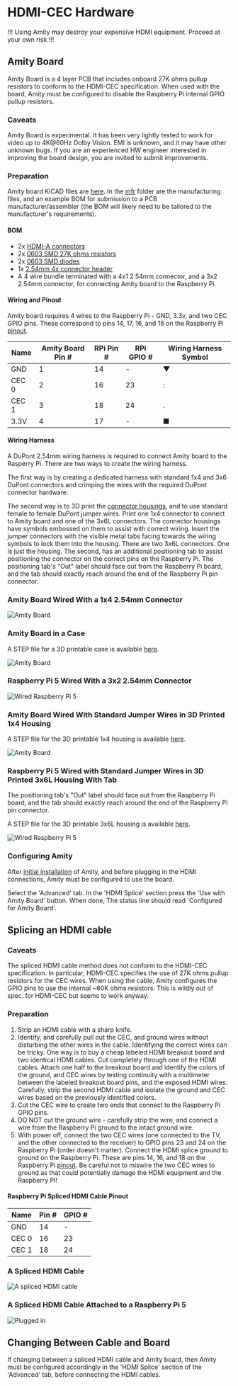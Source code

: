 # HDMI-CEC Hardware

!!! Using Amity may destroy your expensive HDMI equipment. Proceed at your own risk !!!

## Amity Board

Amity Board is a 4 layer PCB that includes onboard 27K ohms pullup resistors to conform to the HDMI-CEC specification. When used with the board, Amity must be configured to disable the Raspberry Pi internal GPIO pullup resistors.

### Caveats

Amity Board is experimental. It has been very lightly tested to work for video up to 4K@60Hz Dolby Vision. EMI is unknown, and it may have other unknown bugs. If you are an experienced HW engineer interested in improving the board design, you are invited to submit improvements.

### Preparation

Amity board KiCAD files are [here](board). In the [mfr](board/mfr) folder are the manufacturing files, and an example BOM for submission to a PCB manufacturer/assembler (the BOM will likely need to be tailored to the manufacturer's requirements).

#### BOM

* 2x [HDMI-A connectors](https://www.digikey.com/en/products/detail/amphenol-cs-fci/10029449-001RLF/1001325)
* 2x [0603 SMD 27K ohms resistors](https://www.digikey.com/en/products/detail/bourns-inc/CR0603-JW-273ELF/3784345)
* 2x [0603 SMD diodes](https://www.digikey.com/en/products/detail/taiwan-semiconductor-corporation/TS4148-RCG/7359811)
* 1x [2.54mm 4x connector header](https://www.digikey.com/en/products/detail/würth-elektronik/61300411121/4846827)
* A 4 wire bundle terminated with a 4x1 2.54mm connector, and a 3x2 2.54mm connector, for connecting Amity board to the Raspberry Pi.

#### Wiring and Pinout

Amity board requires 4 wires to the Raspberry Pi - GND, 3.3v, and two CEC GPIO pins. These correspond to pins 14, 17, 16, and 18 on the Raspberry Pi [pinout](https://pinout.xyz).

| Name  | Amity Board Pin # | RPi Pin # | RPi GPIO # | Wiring Harness Symbol |
| ----- | ----------------- | --------- | ---------- | --------------------- |
| GND   | 1                 | 14        | -          | ▼                     |
| CEC 0 | 2                 | 16        | 23         | :                     |
| CEC 1 | 3                 | 18        | 24         | .                     |
| 3.3V  | 4                 | 17        | -          | ■                     |

#### Wiring Harness

A DuPont 2.54mm wiring harness is required to connect Amity board to the Rasperry Pi. There are two ways to create the wiring harness.

The first way is by creating a dedicated harness with standard 1x4 and 3x6 DuPont connectors and crimping the wires with the required DuPont connector hardware.

The second way is to 3D print the [connector housings](cable/), and to use standard female to female DuPont jumper wires. Print one 1x4 connector to connect to Amity board and one of the 3x6L connectors. The connector housings have symbols embossed on them to assist with correct wiring. Insert the jumper connectors with the visible metal tabs facing towards the wiring symbols to lock them into the housing. There are two 3x6L connectors. One is just the housing. The second, has an additional positioning tab to assist positioning the connector on the correct pins on the Raspberry Pi. The positioning tab's "Out" label should face out from the Raspberry Pi board, and the tab should exactly reach around the end of the Raspberry Pi pin connector.

### Amity Board Wired With a 1x4 2.54mm Connector

![Amity Board](IMG_5440.jpeg "Amity Board")

### Amity Board in a Case

A STEP file for a 3D printable case is available [here](case/).

![Amity Board](IMG_5472.jpeg "Amity Board in case")

### Raspberry Pi 5 Wired With a 3x2 2.54mm Connector

![Wired Raspberry Pi 5](IMG_5442.jpeg "Wired Raspberry Pi 5")

### Amity Board Wired With Standard Jumper Wires in 3D Printed 1x4 Housing

A STEP file for the 3D printable 1x4 housing is available [here](cable/).

![Amity Board](IMG_5549.jpeg "Amity Board")

### Raspberry Pi 5 Wired with Standard Jumper Wires in 3D Printed 3x6L Housing With Tab

The positioning tab's "Out" label should face out from the Raspberry Pi board, and the tab should exactly reach around the end of the Raspberry Pi pin connector.

A STEP file for the 3D printable 3x6L housing is available [here](cable/).

![Wired Raspberry Pi 5](IMG_5548.jpeg "Wired Raspberry Pi 5")

### Configuring Amity

After [initial installation](../README.md#initial-installation) of Amity, and before plugging in the HDMI connections, Amity must be configured to use the board.

Select the 'Advanced' tab. In the 'HDMI Splice' section press the 'Use with Amity Board' button. When done, The status line should read 'Configured for Amity Board'.

## Splicing an HDMI cable

### Caveats

The spliced HDMI cable method does not conform to the HDMI-CEC specification. In particular, HDMI-CEC specifies the use of 27K ohms pullup resistors for the CEC wires. When using the cable, Amity configures the GPIO pins to use the internal ~60K ohms resistors. This is wildly out of spec. for HDMI-CEC but seems to work anyway.

### Preparation

1. Strip an HDMI cable with a sharp knife.
2. Identify, and carefully pull out the CEC, and ground wires without disturbing the other wires in the cable. Identifying the correct wires can be tricky. One way is to buy a cheap labeled HDMI breakout board and two identical HDMI cables. Cut completely through one of the HDMI cables. Attach one half to the breakout board and identify the colors of the ground, and CEC wires by testing continuity with a multimeter between the labeled breakout board pins, and the exposed HDMI wires. Carefully, strip the second HDMI cable and isolate the ground and CEC wires based on the previously identified colors.
3. Cut the CEC wire to create two ends that connect to the Raspberry Pi GPIO pins.
4. DO NOT cut the ground wire - carefully strip the wire, and connect a wire from the Raspberry Pi ground to the intact ground wire.
5. With power off, connect the two CEC wires (one connected to the TV, and the other connected to the receiver) to GPIO pins 23 and 24 on the Raspberry Pi (order doesn't matter). Connect the HDMI splice ground to ground on the Raspberry Pi. These are pins 14, 16, and 18 on the Raspberry Pi [pinout](https://pinout.xyz). Be careful not to miswire the two CEC wires to ground as that could potentially damage the HDMI equipment and the Raspberry Pi!

#### Raspberry Pi Spliced HDMI Cable Pinout

| Name  | Pin # | GPIO # |
| ----- | ----- | ------ |
|  GND  |  14   |   -    |
| CEC 0 |  16   |   23   |
| CEC 1 |  18   |   24   |

### A Spliced HDMI Cable

![A spliced HDMI cable](IMG_5429.jpeg "A spliced HDMI cable")

### A Spliced HDMI Cable Attached to a Raspberry Pi 5

![Plugged in](IMG_5437.jpeg "Plugged in")

## Changing Between Cable and Board

If changing between a spliced HDMI cable and Amity board, then Amity must be configured accordingly in the 'HDMI Splice' section of the 'Advanced' tab, before connecting the HDMI cables.
